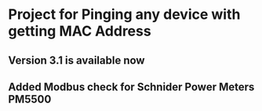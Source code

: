 <h1>Project for Pinging any device with getting MAC Address</h1>
<h2>Version 3.1 is  available now</h2>
<h2>Added Modbus check for Schnider Power Meters PM5500</h2> 
